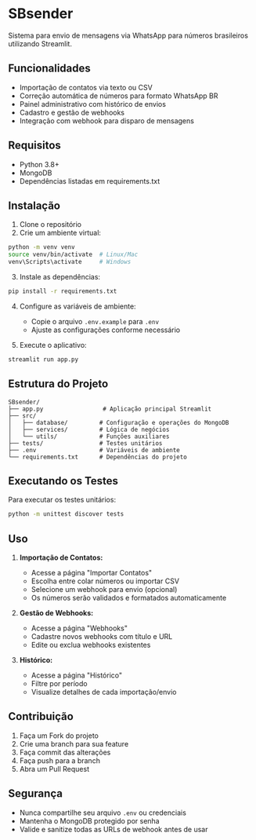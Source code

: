 # SBsender

Sistema para envio de mensagens via WhatsApp para números brasileiros utilizando Streamlit.

## Funcionalidades

- Importação de contatos via texto ou CSV
- Correção automática de números para formato WhatsApp BR
- Painel administrativo com histórico de envios
- Cadastro e gestão de webhooks
- Integração com webhook para disparo de mensagens

## Requisitos

- Python 3.8+
- MongoDB
- Dependências listadas em requirements.txt

## Instalação

1. Clone o repositório
2. Crie um ambiente virtual:
```bash
python -m venv venv
source venv/bin/activate  # Linux/Mac
venv\Scripts\activate     # Windows
```

3. Instale as dependências:
```bash
pip install -r requirements.txt
```

4. Configure as variáveis de ambiente:
   - Copie o arquivo `.env.example` para `.env`
   - Ajuste as configurações conforme necessário

5. Execute o aplicativo:
```bash
streamlit run app.py
```

## Estrutura do Projeto

```
SBsender/
├── app.py                 # Aplicação principal Streamlit
├── src/
│   ├── database/         # Configuração e operações do MongoDB
│   ├── services/         # Lógica de negócios
│   └── utils/            # Funções auxiliares
├── tests/                # Testes unitários
├── .env                  # Variáveis de ambiente
└── requirements.txt      # Dependências do projeto
```

## Executando os Testes

Para executar os testes unitários:

```bash
python -m unittest discover tests
```

## Uso

1. **Importação de Contatos:**
   - Acesse a página "Importar Contatos"
   - Escolha entre colar números ou importar CSV
   - Selecione um webhook para envio (opcional)
   - Os números serão validados e formatados automaticamente

2. **Gestão de Webhooks:**
   - Acesse a página "Webhooks"
   - Cadastre novos webhooks com título e URL
   - Edite ou exclua webhooks existentes

3. **Histórico:**
   - Acesse a página "Histórico"
   - Filtre por período
   - Visualize detalhes de cada importação/envio

## Contribuição

1. Faça um Fork do projeto
2. Crie uma branch para sua feature
3. Faça commit das alterações
4. Faça push para a branch
5. Abra um Pull Request

## Segurança

- Nunca compartilhe seu arquivo `.env` ou credenciais
- Mantenha o MongoDB protegido por senha
- Valide e sanitize todas as URLs de webhook antes de usar
